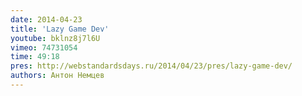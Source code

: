 ```yaml
---
date: 2014-04-23
title: 'Lazy Game Dev'
youtube: bklnz8j7l6U
vimeo: 74731054
time: 49:18
pres: http://webstandardsdays.ru/2014/04/23/pres/lazy-game-dev/
authors: Антон Немцев
---
```

